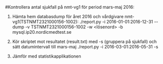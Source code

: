 

#Kontrollera antal sjukfall på nmt-vg1 för period mars-maj 2016:

1. Hämta hem databasdump för året 2016 och vårdgivare nmt-vg1(TSTNMT2321000156-1002):
	./report.py -i 2016-01-01:2016-12-31 --dump -v TSTNMT2321000156-1002 -w <lösenord> -b mysql.ip20.nordicmedtest.se

2. Kör skriptet mot resultatet (result.txt) med -s (gruppera på sjukfall) och sätt datumintervall till mars-maj
	./report.py -i 2016-03-01:2016-05-31 -s

3. Jämför med statistikapplikationen
